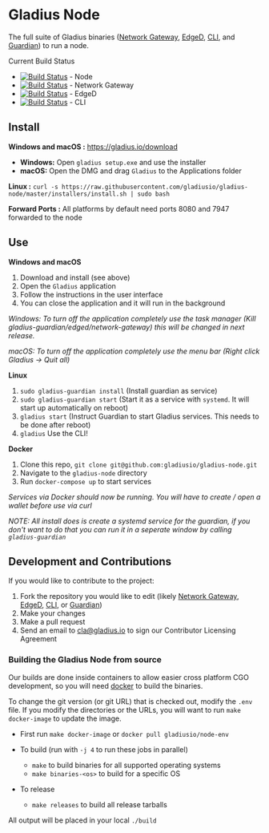 # Gladius Node

The full suite of Gladius binaries ([Network Gateway](https://github.com/gladiusio/gladius-network-gateway), [EdgeD](https://github.com/gladiusio/gladius-edged), [CLI](https://github.com/gladiusio/gladius-cli), and [Guardian](https://github.com/gladiusio/gladius-guardian)) to run a node.

Current Build Status
* [![Build Status](https://travis-ci.com/gladiusio/gladius-node.svg?branch=master)](https://travis-ci.com/gladiusio/gladius-node) - Node
* [![Build Status](https://travis-ci.com/gladiusio/gladius-network-gateway.svg?branch=master)](https://travis-ci.com/gladiusio/gladius-network-gateway) - Network Gateway
* [![Build Status](https://travis-ci.com/gladiusio/gladius-edged.svg?branch=master)](https://travis-ci.com/gladiusio/gladius-edged) - EdgeD
* [![Build Status](https://travis-ci.com/gladiusio/gladius-cli.svg?branch=master)](https://travis-ci.com/gladiusio/gladius-cli) - CLI

## Install

**Windows and macOS :** https://gladius.io/download
- **Windows:** Open `gladius setup.exe` and use the installer
- **macOS:** Open the DMG and drag `Gladius` to the Applications folder

**Linux :** `curl -s https://raw.githubusercontent.com/gladiusio/gladius-node/master/installers/install.sh | sudo bash`

**Forward Ports :** All platforms by default need ports 8080 and 7947 forwarded to the node

## Use
**Windows and macOS**
1. Download and install (see above)
2. Open the `Gladius` application
3. Follow the instructions in the user interface
4. You can close the application and it will run in the background

*Windows: To turn off the application completely use the task manager (Kill gladius-guardian/edged/network-gateway) this will be changed in next release.*

*macOS: To turn off the application completely use the menu bar (Right click Gladius -> Quit all)*

**Linux**
1. `sudo gladius-guardian install` (Install guardian as service)
2. `sudo gladius-guardian start` (Start it as a service with `systemd`. It will start up automatically on reboot)
3. `gladius start` (Instruct Guardian to start Gladius services. This needs to be done after reboot)
4. `gladius` Use the CLI!

**Docker**
1. Clone this repo, `git clone git@github.com:gladiusio/gladius-node.git`
2. Navigate to the `gladius-node` directory
3. Run `docker-compose up` to start services

*Services via Docker should now be running. You will have to create / open a wallet before use via curl*

*NOTE: All install does is create a systemd service for the guardian, if you don't want to do that you can run it in a seperate window by calling `gladius-guardian`*

## Development and Contributions
If you would like to contribute to the project:
1. Fork the repository you would like to edit (likely [Network Gateway](https://github.com/gladiusio/gladius-network-gateway), [EdgeD](https://github.com/gladiusio/gladius-edged), [CLI](https://github.com/gladiusio/gladius-cli), or [Guardian](https://github.com/gladiusio/gladius-guardian))
2. Make your changes
3. Make a pull request
4. Send an email to cla@gladius.io to sign our Contributor Licensing Agreement

### Building the Gladius Node from source
Our builds are done inside containers to allow easier cross platform CGO development, so you will need [docker](https://docs.docker.com/install/) to build the binaries.

To change the git version (or git URL) that is checked out, modify the `.env` file. If you modify the directories or the URLs, you will want to run `make docker-image` to update the image.

- First run `make docker-image` or `docker pull gladiusio/node-env`
- To build (run with `-j 4` to run these jobs in parallel)
    - `make` to build binaries for all supported operating systems
    - `make binaries-<os>` to build for a specific OS
    
- To release
    - `make releases` to build all release tarballs

All output will be placed in your local `./build`
